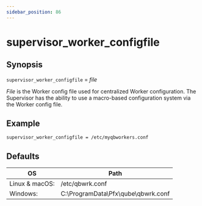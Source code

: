 ```yaml
---
sidebar_position: 86
---
```


# supervisor_worker_configfile

## Synopsis

`supervisor_worker_configfile` = _file_

_File_ is the Worker config file used for centralized Worker configuration.
The Supervisor has the ability to use a macro-based configuration system via
the Worker config file.

## Example

```
supervisor_worker_configfile = /etc/myqbworkers.conf
```

## Defaults

OS | Path
---|---
Linux & macOS: | /etc/qbwrk.conf  
Windows: | C:\ProgramData\Pfx\qube\qbwrk.conf

